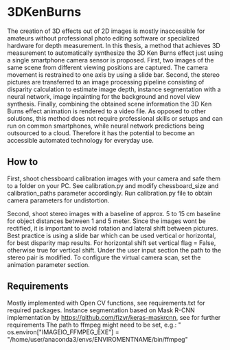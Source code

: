 # 3DKenBurns
The creation of 3D effects out of 2D images is mostly inaccessible for amateurs without professional photo editing software or specialized hardware for depth measurement.
In this thesis, a method that achieves 3D measurement to automatically synthesize the 3D Ken Burns effect just using a single smartphone camera sensor is proposed. First, two images of the same scene from different viewing positions are captured. The camera movement is restrained to one axis by using a slide bar. Second, the stereo pictures are transferred to an image processing pipeline consisting of disparity calculation to estimate image depth, instance segmentation with a neural network, image inpainting for the background and novel view synthesis. Finally, combining the obtained scene information the 3D Ken Burns effect animation is rendered to a video file. As opposed to other solutions, this method does not require professional skills or setups and can run on common smartphones, while neural network predictions being outsourced to a cloud. Therefore it has the potential to become an accessible automated technology for everyday use.

## How to
First, shoot chessboard calibration images with your camera and safe them to a folder on your PC. See calibration.py and modify chessboard_size and calibration_paths parameter accordingly. Run calibration.py file to obtain camera parameters for undistortion.

Second, shoot stereo images with a baseline of approx. 5 to 15 cm baseline for object distances between 1 and 5 meter. Since the images wont be rectified, it is important to avoid rotation and lateral shift between pictures. Best practice is using a slide bar which can be used vertical or horizontal, for best disparity map results. For horizontal shift set vertical flag = False, otherwise true for vertical shift. Under the user input section the path to the stereo pair is modified. To configure the virtual camera scan, set the animation parameter section.

## Requirements
Mostly implemented with Open CV functions, see requirements.txt for required packages.
Instance segmentation based on Mask R-CNN implementation by https://github.com/fizyr/keras-maskrcnn, see for further requirements
The path to ffmpeg might need to be set, e.g.: " os.environ["IMAGEIO_FFMPEG_EXE"] = "/home/user/anaconda3/envs/ENVIROMENTNAME/bin/ffmpeg"
